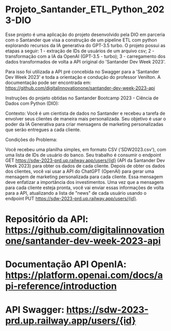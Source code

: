# Projeto_Santander_ETL_Python_2023-DIO

Esse projeto é uma aplicação do projeto desenvolvido pela DIO em parceria com o Santander que visa a construção de um pipeline ETL com python explorando recursos da IA generativa do GPT-3.5 turbo. O projeto possui as etapas a seguir:
1 - extração de IDs de usuários de um arquivo csv;
2 - transformação com a IA da OpenAI (GPT-3.5 - turbo);
3 - carregamento dos dados transformados de volta a API original do 'Santander Dev Week 2023'.

Para isso foi utilizada a API pré concebida no Swagger para a 'Santander Dev Week 2023' e toda a orientação e condução do professor Venilton. A documentação pode ser encontrada em:
https://github.com/digitalinnovationone/santander-dev-week-2023-api

Instruções do projeto obtidas no Santander Bootcamp 2023 - Ciência de Dados com Python (DIO):

Contexto: Você é um cientista de dados no Santander e recebeu a tarefa de envolver seus clientes de maneira mais personalizada. Seu objetivo é usar o poder da IA Generativa para criar mensagens de marketing personalizadas que serão entregues a cada cliente.

Condições do Problema:

Você recebeu uma planilha simples, em formato CSV ('SDW2023.csv'), com uma lista de IDs de usuário do banco.
Seu trabalho é consumir o endpoint GET https://sdw-2023-prd.up.railway.app/users/{id} (API da Santander Dev Week 2023) para obter os dados de cada cliente.
Depois de obter os dados dos clientes, você vai usar a API do ChatGPT (OpenAI) para gerar uma mensagem de marketing personalizada para cada cliente. Essa mensagem deve enfatizar a importância dos investimentos.
Uma vez que a mensagem para cada cliente esteja pronta, você vai enviar essas informações de volta para a API, atualizando a lista de "news" de cada usuário usando o endpoint PUT https://sdw-2023-prd.up.railway.app/users/{id}.

# Repositório da API: https://github.com/digitalinnovationone/santander-dev-week-2023-api
# Documentação API OpenIA: https://platform.openai.com/docs/api-reference/introduction
# API Swagger: https://sdw-2023-prd.up.railway.app/users/{id}
